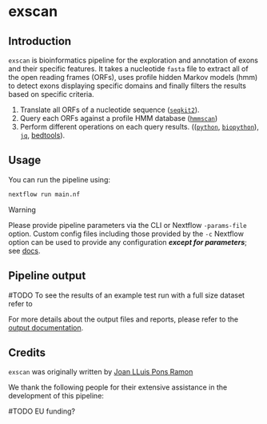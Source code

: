 # exscan

## Introduction

`exscan` is bioinformatics pipeline for the exploration and annotation of exons
and their specific features. It takes a nucleotide `fasta` file to extract all
of the open reading frames (ORFs), uses profile hidden Markov models (hmm) to detect exons displaying specific domains and finally filters the results based on specific criteria.

1. Translate all ORFs of a nucleotide sequence ([`seqkit2`](< https://doi.org/10.1002/imt2.191>)).
2. Query each ORFs against a profile HMM database ([`hmmscan`](<http://hmmer.org/>))
3. Perform different operations on each query results. (([`python`](<https://www.python.org/>), [`biopython`](<https://biopython.org/>)), [`jq`](<https://jqlang.github.io/jq/>), [bedtools](<https://bedtools.readthedocs.io/en/latest/>)).

## Usage

You can run the pipeline using:

```bash
nextflow run main.nf
```

> [!WARNING]
> Please provide pipeline parameters via the CLI or Nextflow `-params-file` option. Custom config files including those provided by the `-c` Nextflow option can be used to provide any configuration _**except for parameters**_; see [docs](https://nf-co.re/docs/usage/getting_started/configuration#custom-configuration-files).

## Pipeline output

#TODO
To see the results of an example test run with a full size dataset refer to

For more details about the output files and reports, please refer to the
[output documentation](docs/output.md).

## Credits

`exscan` was originally written by [Joan LLuis Pons Ramon](<mail>)

We thank the following people for their extensive assistance in the development of this pipeline:

#TODO
EU funding?

